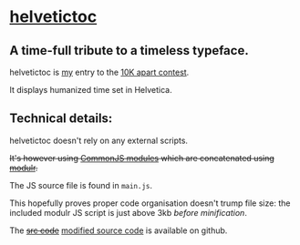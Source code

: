 [helvetictoc](helvetictoc.com)
===============
A time-full tribute to a timeless typeface.
-------------------------------------------

helvetictoc is [my](https://github.com/tobie) entry to the [10K apart contest](http://10k.aneventapart.com/).

It displays humanized time set in Helvetica.

Technical details:
-----------------

helvetictoc doesn't rely on any external scripts.

~~It's however using [CommonJS modules](http://wiki.commonjs.org/wiki/Modules/1.1) which are concatenated using [modulr](http://github.com/codespeaks/modulr).~~

The JS source file is found in `main.js`.

This hopefully proves proper code organisation doesn't trump file size: the included modulr JS script is just above 3kb _before minification_.

The ~~[src code](http://github.com/tobie/helvetictoc)~~ [modified source code](https://github.com/bign8/helvetictoc) is available on github.
